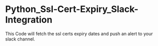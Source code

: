 # Python_Ssl-Cert-Expiry_Slack-Integration
This Code will fetch the ssl certs expiry dates and push an alert to your slack channel.
